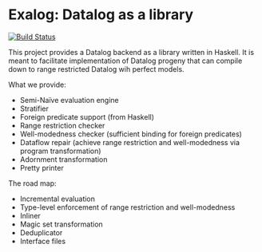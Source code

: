 # Exalog: Datalog as a library

[![Build Status](https://travis-ci.com/madgen/exalog.svg?branch=master)](https://travis-ci.com/madgen/exalog)

This project provides a Datalog backend as a library written in Haskell. It is meant to facilitate implementation of Datalog progeny that can compile down to range restricted Datalog wih perfect models.

What we provide:

 - Semi-Naïve evaluation engine
 - Stratifier
 - Foreign predicate support (from Haskell)
 - Range restriction checker
 - Well-modedness checker (sufficient binding for foreign predicates)
 - Dataflow repair (achieve range restriction and well-modedness via program transformation)
 - Adornment transformation
 - Pretty printer

The road map:

 - Incremental evaluation
 - Type-level enforcement of range restriction and well-modedness
 - Inliner
 - Magic set transformation
 - Deduplicator
 - Interface files
